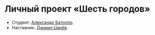 # Личный проект «Шесть городов»

* Студент: [Александр Батолло](https://up.htmlacademy.ru/react/5/user/65755).
* Наставник: [Даниил Царёв](https://up.htmlacademy.ru/react/5/user/945835).
